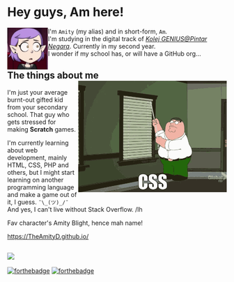 # Hey guys, Am here!

<img src="./assets/amityblush.gif" align="left" height="96px">

I'm ``Amity`` (my alias) and in short-form, ``Am``.  
I'm studying in the digital track of [*Kolej GENIUS@Pintar Negara*](https://www.ukm.my/geniuspintar). Currently in my second year.  
I wonder if my school has, or will have a GitHub org...

## The things about me <img src="assets/family-guy-css.gif" align="right" height="256px">

I'm just your average burnt-out gifted kid from your secondary school.
That guy who gets stressed for making **Scratch** games.

I'm currently learning about web development, mainly HTML, CSS, PHP and others, but I might start learning on another programming language and make a game out of it, I guess. ``¯\_(ツ)_/¯``  
And yes, I can't live without Stack Overflow. /lh

Fav character's Amity Blight, hence mah name!

https://TheAmityD.github.io/  

##

<img src="https://github-readme-stats.vercel.app/api/top-langs/?username=theamityd&layout=compact&langs_count=10&show_icons=true&bg_color=60,BCD0E0,CFBAE1&title_color=9b1a80&text_color=000000&&border_color=ffffff&border-radius_8px">

[![forthebadge](https://forthebadge.com/images/badges/kinda-sfw.svg)](https://forthebadge.com)
[![forthebadge](https://forthebadge.com/images/badges/just-plain-nasty.svg)](https://forthebadge.com)
